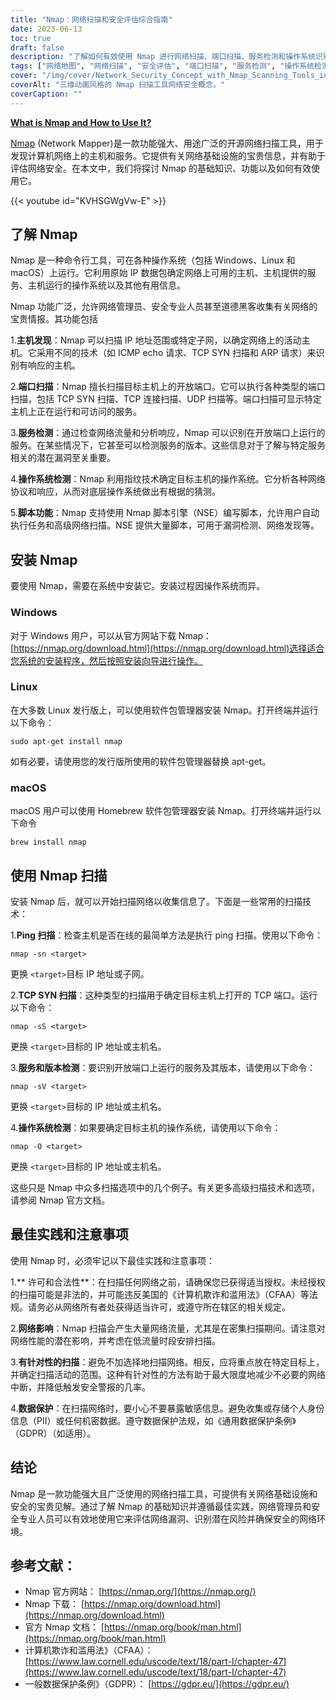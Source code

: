 ```yaml
---
title: "Nmap：网络扫描和安全评估综合指南"
date: 2023-06-13
toc: true
draft: false
description: "了解如何有效使用 Nmap 进行网络扫描、端口扫描、服务检测和操作系统识别，以评估网络安全。"
tags: ["网络地图", "网络扫描", "安全评估", "端口扫描", "服务检测", "操作系统检测", "Nmap 脚本引擎", "道德黑客", "网络安全", "网络基础设施", "漏洞检测", "ping 扫描", "TCP SYN 扫描", "准许", "合法性", "网络影响", "定向扫描", "数据保护", "CFAA", "GDPR", "网络映射", "网络识别", "网络安全工具", "网络安全", "开源工具", "命令行工具", "主机发现", "网络情报", "信息收集", "网络漏洞", "安全的网络环境"]
cover: "/img/cover/Network_Security_Concept_with_Nmap_Scanning_Tools_in_a_3D.png"
coverAlt: "三维动画风格的 Nmap 扫描工具网络安全概念。"
coverCaption: ""
---
```


[**What is Nmap and How to Use It?**](https://nmap.org/download.html)

[Nmap](https://nmap.org/download.html) (Network Mapper)是一款功能强大、用途广泛的开源网络扫描工具，用于发现计算机网络上的主机和服务。它提供有关网络基础设施的宝贵信息，并有助于评估网络安全。在本文中，我们将探讨 Nmap 的基础知识、功能以及如何有效使用它。

{{< youtube id="KVHSGWgVw-E" >}}

## 了解 Nmap

Nmap 是一种命令行工具，可在各种操作系统（包括 Windows、Linux 和 macOS）上运行。它利用原始 IP 数据包确定网络上可用的主机、主机提供的服务、主机运行的操作系统以及其他有用信息。

Nmap 功能广泛，允许网络管理员、安全专业人员甚至道德黑客收集有关网络的宝贵情报。其功能包括

1.**主机发现**：Nmap 可以扫描 IP 地址范围或特定子网，以确定网络上的活动主机。它采用不同的技术（如 ICMP echo 请求、TCP SYN 扫描和 ARP 请求）来识别有响应的主机。

2.**端口扫描**：Nmap 擅长扫描目标主机上的开放端口。它可以执行各种类型的端口扫描，包括 TCP SYN 扫描、TCP 连接扫描、UDP 扫描等。端口扫描可显示特定主机上正在运行和可访问的服务。

3.**服务检测**：通过检查网络流量和分析响应，Nmap 可以识别在开放端口上运行的服务。在某些情况下，它甚至可以检测服务的版本。这些信息对于了解与特定服务相关的潜在漏洞至关重要。

4.**操作系统检测**：Nmap 利用指纹技术确定目标主机的操作系统。它分析各种网络协议和响应，从而对底层操作系统做出有根据的猜测。

5.**脚本功能**：Nmap 支持使用 Nmap 脚本引擎（NSE）编写脚本，允许用户自动执行任务和高级网络扫描。NSE 提供大量脚本，可用于漏洞检测、网络发现等。

## 安装 Nmap

要使用 Nmap，需要在系统中安装它。安装过程因操作系统而异。

### Windows

对于 Windows 用户，可以从官方网站下载 Nmap： [https://nmap.org/download.html](https://nmap.org/download.html)选择适合您系统的安装程序，然后按照安装向导进行操作。

### Linux

在大多数 Linux 发行版上，可以使用软件包管理器安装 Nmap。打开终端并运行以下命令：

```shell
sudo apt-get install nmap
```
如有必要，请使用您的发行版所使用的软件包管理器替换 apt-get。

### macOS
macOS 用户可以使用 Homebrew 软件包管理器安装 Nmap。打开终端并运行以下命令

```shell
brew install nmap
```

## 使用 Nmap 扫描
安装 Nmap 后，就可以开始扫描网络以收集信息了。下面是一些常用的扫描技术：

1.**Ping 扫描**：检查主机是否在线的最简单方法是执行 ping 扫描。使用以下命令：

```shell
nmap -sn <target>
```
更换 `<target>`目标 IP 地址或子网。

2.**TCP SYN 扫描**：这种类型的扫描用于确定目标主机上打开的 TCP 端口。运行以下命令：

```shell
nmap -sS <target>
```
更换 `<target>`目标的 IP 地址或主机名。

3.**服务和版本检测**：要识别开放端口上运行的服务及其版本，请使用以下命令：

```shell
nmap -sV <target>
```

更换 `<target>`目标的 IP 地址或主机名。

4.**操作系统检测**：如果要确定目标主机的操作系统，请使用以下命令：

```shell
nmap -O <target>
```
更换 `<target>`目标的 IP 地址或主机名。

这些只是 Nmap 中众多扫描选项中的几个例子。有关更多高级扫描技术和选项，请参阅 Nmap 官方文档。

## 最佳实践和注意事项

使用 Nmap 时，必须牢记以下最佳实践和注意事项：

1.** 许可和合法性**：在扫描任何网络之前，请确保您已获得适当授权。未经授权的扫描可能是非法的，并可能违反美国的《计算机欺诈和滥用法》（CFAA）等法规。请务必从网络所有者处获得适当许可，或遵守所在辖区的相关规定。

2.**网络影响**：Nmap 扫描会产生大量网络流量，尤其是在密集扫描期间。请注意对网络性能的潜在影响，并考虑在低流量时段安排扫描。

3.**有针对性的扫描**：避免不加选择地扫描网络。相反，应将重点放在特定目标上，并确定扫描活动的范围。这种有针对性的方法有助于最大限度地减少不必要的网络中断，并降低触发安全警报的几率。

4.**数据保护**：在扫描网络时，要小心不要暴露敏感信息。避免收集或存储个人身份信息（PII）或任何机密数据。遵守数据保护法规，如《通用数据保护条例》（GDPR）（如适用）。

## 结论

Nmap 是一款功能强大且广泛使用的网络扫描工具，可提供有关网络基础设施和安全的宝贵见解。通过了解 Nmap 的基础知识并遵循最佳实践，网络管理员和安全专业人员可以有效地使用它来评估网络漏洞、识别潜在风险并确保安全的网络环境。

## 参考文献：

- Nmap 官方网站： [https://nmap.org/](https://nmap.org/)
- Nmap 下载： [https://nmap.org/download.html](https://nmap.org/download.html)
- 官方 Nmap 文档： [https://nmap.org/book/man.html](https://nmap.org/book/man.html)
- 计算机欺诈和滥用法》（CFAA）： [https://www.law.cornell.edu/uscode/text/18/part-I/chapter-47](https://www.law.cornell.edu/uscode/text/18/part-I/chapter-47)
- 一般数据保护条例》（GDPR）： [https://gdpr.eu/](https://gdpr.eu/)